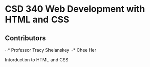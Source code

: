 # CSD 340 Web Development with HTML and CSS
## Contributors
⋅⋅* Professor Tracy Shelanskey
⋅⋅* Chee Her

Intorduction to HTML and CSS
